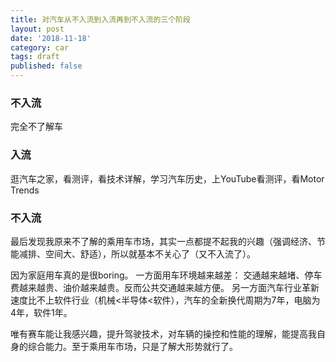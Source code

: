 ```yaml
---
title: 对汽车从不入流到入流再到不入流的三个阶段
layout: post
date: '2018-11-18'
category: car
tags: draft
published: false
---
```


### 不入流
完全不了解车

### 入流
逛汽车之家，看测评，看技术详解，学习汽车历史，上YouTube看测评，看Motor Trends

### 不入流
最后发现我原来不了解的乘用车市场，其实一点都提不起我的兴趣（强调经济、节能减排、空间大、舒适），所以就基本不关心了（又不入流了）。

因为家庭用车真的是很boring。
一方面用车环境越来越差：
交通越来越堵、停车费越来越贵、油价越来越贵。反而公共交通越来越方便。
另一方面汽车行业革新速度比不上软件行业（机械<半导体<软件），汽车的全新换代周期为7年，电脑为4年，软件1年。

唯有赛车能让我感兴趣，提升驾驶技术，对车辆的操控和性能的理解，能提高我自身的综合能力。至于乘用车市场，只是了解大形势就行了。
